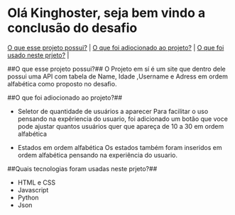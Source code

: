 # Olá Kinghoster, seja bem vindo a conclusão do desafio

[O que esse projeto possui?](#O-que-esse-projeto-possui) |
[O que foi adiocionado ao projeto?](#O-que-foi-adiocionado-ao-projeto) |
[O que foi usado neste prjeto?](#O-que-foi-usado-neste-prjeto) |



##O que esse projeto possui?##
O Projeto em sí é um site que dentro dele possui uma API com tabela de Name, Idade ,Username e Adress em ordem alfabética como proposto no desafio.

##O que foi adiocionado ao projeto?##

* Seletor de quantidade de usuários a aparecer
Para facilitar o uso pensando na expêriencia do usuario, foi adicionado um botão que voce pode ajustar quantos usuários quer que apareça de 10 a 30 em ordem alfabética

* Estados em ordem alfabética
Os estados também foram inseridos em ordem alfabética pensando na experiência do usuario.

##Quais tecnologias foram usadas neste prjeto?##

* HTML e CSS
* Javascript
* Python
* Json
